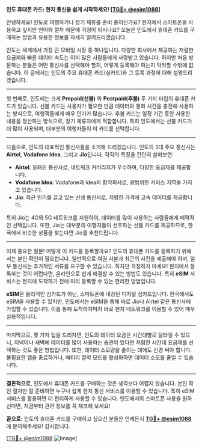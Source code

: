 **인도 휴대폰 카드: 현지 통신을 쉽게 시작하세요! [[TG💪+ @esim1088](https://t.me/s/esim1088)]**

안녕하세요! 인도로 여행하거나 장기 체류를 준비 중이신가요? 현지에서 스마트폰을 사용하고 싶지만 언어와 절차 때문에 걱정이 되시나요? 오늘은 인도에서 휴대폰 카드를 구매하는 방법과 유용한 정보를 자세히 알려드리겠습니다.

인도는 세계에서 가장 큰 모바일 시장 중 하나입니다. 다양한 회사에서 제공하는 저렴한 요금제와 빠른 데이터 속도는 이미 많은 사람들에게 사랑받고 있습니다. 하지만 처음 방문하는 분들은 어떤 통신사를 선택해야 할지, 어떻게 등록해야 하는지 막막할 수밖에 없습니다. 이 글에서는 인도의 주요 휴대폰 카드(심카드)와 그 등록 과정에 대해 설명드리겠습니다.

---

첫 번째로, 인도에는 크게 **Prepaid(선불)** 와 **Postpaid(후불)** 두 가지 타입의 휴대폰 카드가 있습니다. 선불 카드는 사용자가 필요한 만큼 데이터와 통화 시간을 충전해 사용하는 방식으로, 여행객들에게 매우 인기가 많습니다. 후불 카드는 일정 기간 동안 사용한 내용을 정산하는 방식으로, 장기 체류자에게 적합합니다. 특히 인도에서는 선불 카드가 더 많이 사용되며, 대부분의 여행자들이 이 카드를 선택합니다.

---

다음으로, 인도의 대표적인 통신사들을 소개해 드리겠습니다. 인도의 3대 주요 통신사는 **Airtel**, **Vodafone Idea**, 그리고 **Jio**입니다. 각각의 특징을 간단히 살펴보면:

- **Airtel**: 오래된 통신사로, 네트워크 커버리지가 우수하며, 다양한 요금제를 제공합니다.
- **Vodafone Idea**: Vodafone과 Idea의 합작회사로, 광범위한 서비스 지역을 가지고 있습니다.
- **Jio**: 최근 인기를 끌고 있는 신생 통신사로, 저렴한 가격에 고속 데이터를 제공합니다.

특히 Jio는 4G와 5G 네트워크를 지원하여, 데이터를 많이 사용하는 사람들에게 매력적인 선택입니다. 또한, Jio는 대부분의 여행자들이 선호하는 선불 카드를 제공하므로, 한국에서 비슷한 상품을 찾는다면 Jio를 추천드립니다.

---

이제 중요한 질문! 어떻게 이 카드를 등록할까요? 인도의 휴대폰 카드를 등록하기 위해서는 본인 확인이 필요합니다. 일반적으로 여권 사본과 최근의 사진을 제출해야 하며, 일부 통신사는 추가적인 서류를 요구할 수 있습니다. 하지만 걱정하지 마세요! 현지에서 등록하는 것이 어렵다면, 온라인으로 쉽게 해결할 수 있는 방법도 있습니다. 특히 **eSIM** 서비스는 현지에 도착하기 전에 미리 등록할 수 있는 편리한 방법입니다.

**eSIM**은 물리적인 심카드가 아닌, 스마트폰에 내장된 디지털 심카드입니다. 한국에서도 eSIM을 사용할 수 있지만, 인도에서는 eSIM을 통해 바로 Jio나 Airtel 같은 통신사에 가입할 수 있습니다. 이를 통해 도착하자마자 바로 현지 네트워크를 이용할 수 있어 매우 실용적입니다.

---

마지막으로, 몇 가지 팁을 드리자면, 인도의 데이터 요금은 시간대별로 달라질 수 있으니, 저녁이나 새벽에 데이터를 많이 사용하는 습관이 있다면 저렴한 시간대 요금제를 선택하는 것도 좋은 방법입니다. 또한, 데이터 소모량을 줄이는 데에도 신경 써야 합니다. 불필요한 앱을 종료하거나, 배터리 절약 모드를 활성화하면 데이터 소모를 줄일 수 있습니다.

---

**결론적으로**, 인도에서 휴대폰 카드를 구매하는 것은 생각보다 어렵지 않습니다. 본인 확인 절차만 잘 준비하면 누구나 쉽게 현지 통신 서비스를 이용할 수 있습니다. 특히 eSIM 서비스를 활용하면 더 편리하게 사용할 수 있습니다. 인도에서의 스마트폰 사용을 원하신다면, 지금부터 관련 정보를 꼭 체크해 보세요!

**끝으로:** 인도의 휴대폰 카드를 구매하고 싶으신 분들은 언제든지 **[TG💪+ @esim1088](https://t.me/s/esim1088)** 에 문의해주세요! 감사합니다. 

[[TG💪+ @esim1088](https://t.me/s/esim1088) ![Image](https://i.postimg.cc/Y0z9fWf4/image.png)]